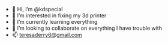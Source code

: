 - 👋 Hi, I’m @kdspecial
- 👀 I’m interested in fixing my 3d printer
- 🌱 I’m currently learning everything
- 💞️ I’m looking to collaborate on everything I have trouble with
- 📫 teresaderry6@gmail.com

<!---
kdspecial/kdspecial is a ✨ special ✨ repository because its `README.md` (this file) appears on your GitHub profile.
You can click the Preview link to take a look at your changes.
--
